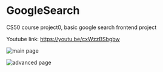 # GoogleSearch
CS50 course project0, basic google search frontend project

Youtube link: https://youtu.be/cxWzzBSbgbw

![main page](https://user-images.githubusercontent.com/44849765/193662511-aa677d4a-8c0f-4b25-b4f4-6dbf0e9eb57a.png)

![advanced page](https://user-images.githubusercontent.com/44849765/193662850-fd3707e5-7625-4112-a3f7-b6997d6fa3dc.png)
